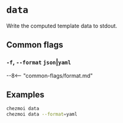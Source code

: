 # `data`

Write the computed template data to stdout.

## Common flags

### `-f`, `--format` `json`|`yaml`

--8<-- "common-flags/format.md"

## Examples

```sh
chezmoi data
chezmoi data --format=yaml
```
